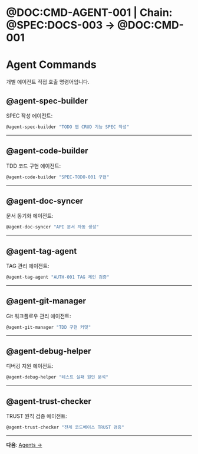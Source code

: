 # @DOC:CMD-AGENT-001 | Chain: @SPEC:DOCS-003 -> @DOC:CMD-001

# Agent Commands

개별 에이전트 직접 호출 명령어입니다.

## @agent-spec-builder

SPEC 작성 에이전트:

```bash
@agent-spec-builder "TODO 앱 CRUD 기능 SPEC 작성"
```

---

## @agent-code-builder

TDD 코드 구현 에이전트:

```bash
@agent-code-builder "SPEC-TODO-001 구현"
```

---

## @agent-doc-syncer

문서 동기화 에이전트:

```bash
@agent-doc-syncer "API 문서 자동 생성"
```

---

## @agent-tag-agent

TAG 관리 에이전트:

```bash
@agent-tag-agent "AUTH-001 TAG 체인 검증"
```

---

## @agent-git-manager

Git 워크플로우 관리 에이전트:

```bash
@agent-git-manager "TDD 구현 커밋"
```

---

## @agent-debug-helper

디버깅 지원 에이전트:

```bash
@agent-debug-helper "테스트 실패 원인 분석"
```

---

## @agent-trust-checker

TRUST 원칙 검증 에이전트:

```bash
@agent-trust-checker "전체 코드베이스 TRUST 검증"
```

---

**다음**: [Agents →](../agents/spec-builder.md)

